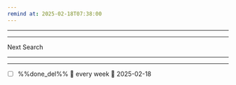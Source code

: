 ```yaml
---
remind at: 2025-02-18T07:38:00
---
```

---

---
Next Search

---
---
- [ ] %%done_del%% 🔁 every week 📅 2025-02-18